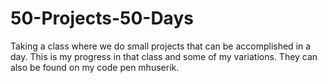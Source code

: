 # 50-Projects-50-Days

Taking a class where we do small projects that can be accomplished in a day. This is my progress in that class and some of my variations. They can also be found on my code pen mhuserik. 
